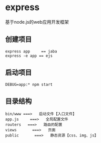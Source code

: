 # express

基于node.js的web应用开发框架

## 创建项目

    express app     == jaba
    express -e app == ejs

## 启动项目
    
    DEBUG=app:* npm start

## 目录结构

    bin/www ===>   启动文件【入口文件】
    app.js     ===>   全局配置文件
    routers   ===>   路由的配置
    views       ===>   页面
    public       ===>   静态资源【css、img、js】